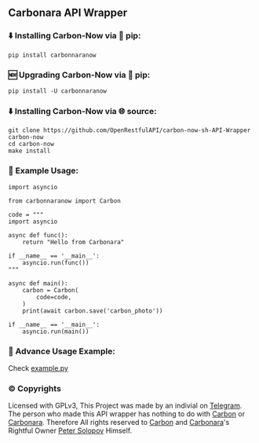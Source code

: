 ## Carbonara API Wrapper

### ⬇️ Installing Carbon-Now via 🐍 pip:

```
pip install carbonnaranow
```

### 🆕 Upgrading Carbon-Now via 🐍 pip:

```
pip install -U carbonnaranow
```

### ⬇️ Installing Carbon-Now via 🌐 source:

```
git clone https://github.com/OpenRestfulAPI/carbon-now-sh-API-Wrapper carbon-now
cd carbon-now
make install
```


### 📖 Example Usage:

```
import asyncio

from carbonnaranow import Carbon

code = """
import asyncio

async def func():
    return "Hello from Carbonara"

if __name__ == '__main__':
    asyncio.run(func())
"""

async def main():
    carbon = Carbon(
        code=code,
    )
    print(await carbon.save('carbon_photo'))

if __name__ == '__main__':
    asyncio.run(main())
```

### 📖 Advance Usage Example:

Check [example.py](https://github.com/OpenRestfulAPI/carbon-now-sh-API-Wrapper/blob/master/example.py)


### ©️ Copyrights

Licensed with GPLv3,
This Project was made by an indivial on [Telegram](https://t.me/DeprecatedUser). The person who made this API wrapper has nothing to do with [Carbon](https://carbon.now.sh) or [Carbonara](https://github.com/petersolopov/carbonara). Therefore All rights reserved to [Carbon](https://carbon.now.sh) and  [Carbonara](https://github.com/petersolopov/carbonara)'s Rightful Owner [Peter Solopov](https://github.com/petersolopov) Himself.